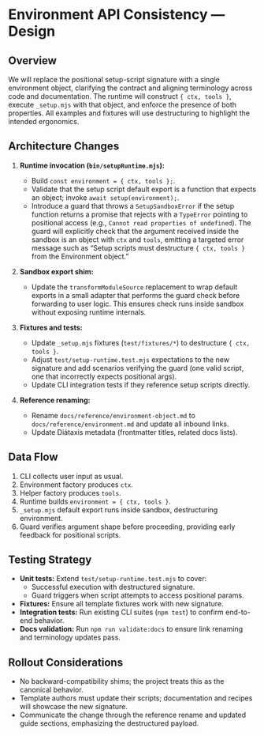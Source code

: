 # Environment API Consistency — Design

## Overview
We will replace the positional setup-script signature with a single environment object, clarifying the contract and aligning terminology across code and documentation. The runtime will construct `{ ctx, tools }`, execute `_setup.mjs` with that object, and enforce the presence of both properties. All examples and fixtures will use destructuring to highlight the intended ergonomics.

## Architecture Changes
1. **Runtime invocation (`bin/setupRuntime.mjs`):**
   - Build `const environment = { ctx, tools };`.
   - Validate that the setup script default export is a function that expects an object; invoke `await setup(environment);`.
   - Introduce a guard that throws a `SetupSandboxError` if the setup function returns a promise that rejects with a `TypeError` pointing to positional access (e.g., `Cannot read properties of undefined`). The guard will explicitly check that the argument received inside the sandbox is an object with `ctx` and `tools`, emitting a targeted error message such as “Setup scripts must destructure `{ ctx, tools }` from the Environment object.”

2. **Sandbox export shim:**
   - Update the `transformModuleSource` replacement to wrap default exports in a small adapter that performs the guard check before forwarding to user logic. This ensures check runs inside sandbox without exposing runtime internals.

3. **Fixtures and tests:**
   - Update `_setup.mjs` fixtures (`test/fixtures/*`) to destructure `{ ctx, tools }`.
   - Adjust `test/setup-runtime.test.mjs` expectations to the new signature and add scenarios verifying the guard (one valid script, one that incorrectly expects positional args).
   - Update CLI integration tests if they reference setup scripts directly.

4. **Reference renaming:**
   - Rename `docs/reference/environment-object.md` to `docs/reference/environment.md` and update all inbound links.
   - Update Diátaxis metadata (frontmatter titles, related docs lists).

## Data Flow
1. CLI collects user input as usual.
2. Environment factory produces `ctx`.
3. Helper factory produces `tools`.
4. Runtime builds `environment = { ctx, tools }`.
5. `_setup.mjs` default export runs inside sandbox, destructuring environment.
6. Guard verifies argument shape before proceeding, providing early feedback for positional scripts.

## Testing Strategy
- **Unit tests:** Extend `test/setup-runtime.test.mjs` to cover:
  - Successful execution with destructured signature.
  - Guard triggers when script attempts to access positional params.
- **Fixtures:** Ensure all template fixtures work with new signature.
- **Integration tests:** Run existing CLI suites (`npm test`) to confirm end-to-end behavior.
- **Docs validation:** Run `npm run validate:docs` to ensure link renaming and terminology updates pass.

## Rollout Considerations
- No backward-compatibility shims; the project treats this as the canonical behavior.
- Template authors must update their scripts; documentation and recipes will showcase the new signature.
- Communicate the change through the reference rename and updated guide sections, emphasizing the destructured payload.
